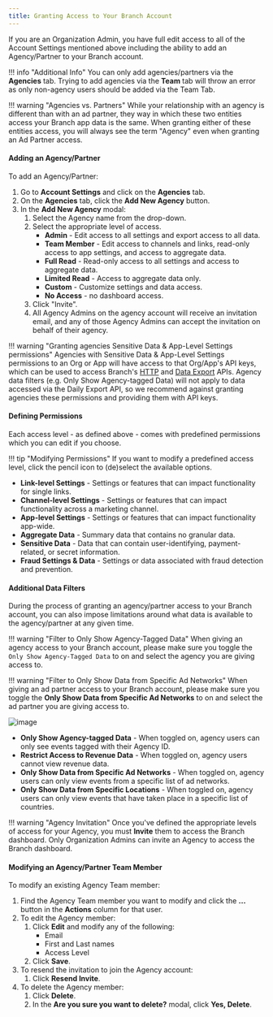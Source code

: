 ```yaml
---
title: Granting Access to Your Branch Account
---
```


If you are an Organization Admin, you have full edit access to all of the Account Settings mentioned above including the ability to add an Agency/Partner to your Branch account.

!!! info "Additional Info"
	You can only add agencies/partners via the <notranslate>**Agencies**</notranslate> tab. Trying to add agencies via the <notranslate>**Team**</notranslate> tab will throw an error as only non-agency users should be added via the Team Tab.

!!! warning "Agencies vs. Partners"
	While your relationship with an agency is different than with an ad partner, they way in which these two entities access your Branch app data is the same.  When granting either of these entities access, you will always see the term "Agency" even when granting an Ad Partner access.

#### Adding an Agency/Partner

To add an Agency/Partner:

1. Go to <notranslate>**Account Settings**</notranslate> and click on the <notranslate>**Agencies**</notranslate> tab.
1. On the <notranslate>**Agencies**</notranslate> tab, click the <notranslate>**Add New Agency**</notranslate> button.
1. In the <notranslate>**Add New Agency**</notranslate> modal:
	1. Select the Agency name from the drop-down.
	1. Select the appropriate level of access.
		- <notranslate>**Admin**</notranslate> - Edit access to all settings and export access to all data.
		- <notranslate>**Team Member**</notranslate> - Edit access to channels and links, read-only access to app settings, and access to aggregate data.
		- <notranslate>**Full Read**</notranslate> - Read-only access to all settings and access to aggregate data.
		- <notranslate>**Limited Read**</notranslate>  - Access to aggregate data only.
		- <notranslate>**Custom**</notranslate> - Customize settings and data access.
		- <notranslate>**No Access**</notranslate> - no dashboard access.
	1. Click "Invite".
	1. All Agency Admins on the agency account will receive an invitation email, and any of those Agency Admins can accept the invitation on behalf of their agency.

!!! warning "Granting agencies Sensitive Data & App-Level Settings permissions"
	Agencies with Sensitive Data & App-Level Settings permissions to an Org or App will have access to that Org/App's API keys, which can be used to access Branch's [HTTP](https://docs.branch.io/apps/deep-linking-api/) and [Data Export](https://docs.branch.io/exports/api-v3/#__search) APIs. Agency data filters (e.g. Only Show Agency-tagged Data) will not apply to data accessed via the Daily Export API, so we recommend against granting agencies these permissions and providing them with API keys.

#### Defining Permissions

Each access level - as defined above - comes with predefined permissions which you can edit if you choose.

!!! tip "Modifying Permissions"
	If you want to modify a predefined access level, click the pencil icon to (de)select the available options.

- <notranslate>**Link-level Settings**</notranslate> - Settings or features that can impact functionality for single links.
- <notranslate>**Channel-level Settings**</notranslate> - Settings or features that can impact functionality across a marketing channel.
- <notranslate>**App-level Settings**</notranslate> - Settings or features that can impact functionality app-wide.
- <notranslate>**Aggregate Data**</notranslate> - Summary data that contains no granular data.
- <notranslate>**Sensitive Data**</notranslate> - Data that can contain user-identifying, payment-related, or secret information.
- <notranslate>**Fraud Settings & Data**</notranslate> - Settings or data associated with fraud detection and prevention.

#### Additional Data Filters

During the process of granting an agency/partner access to your Branch account, you can also impose limitations around what data is available to the agency/partner at any given time.

!!! warning "Filter to Only Show Agency-Tagged Data"
  	When giving an agency access to your Branch account, please make sure you toggle the `Only Show Agency-Tagged Data` to on and select the agency you are giving access to.

!!! warning "Filter to Only Show Data from Specific Ad Networks"
  	When giving an ad partner access to your Branch account, please make sure you toggle the <notranslate>**Only Show Data from Specific Ad Networks**</notranslate> to on and select the ad partner you are giving access to.

![image](/images/pages/dashboard/agency-ad-partner-invite.png)

- <notranslate>**Only Show Agency-tagged Data**</notranslate> - When toggled on, agency users can only see events tagged with their Agency ID.
- <notranslate>**Restrict Access to Revenue Data**</notranslate> - When toggled on, agency users cannot view revenue data.
- <notranslate>**Only Show Data from Specific Ad Networks**</notranslate> - When toggled on, agency users can only view events from a specific list of ad networks.
- <notranslate>**Only Show Data from Specific Locations**</notranslate> - When toggled on, agency users can only view events that have taken place in a specific list of countries.

!!! warning "Agency Invitation"
	Once you've defined the appropriate levels of access for your Agency, you must <notranslate>**Invite**</notranslate> them to access the Branch dashboard. Only Organization Admins can invite an Agency to access the Branch dashboard.

#### Modifying an Agency/Partner Team Member

To modify an existing Agency Team member:

1. Find the Agency Team member you want to modify and click the <notranslate>**...**</notranslate> button in the <notranslate>**Actions**</notranslate> column for that user.
1. To edit the Agency member:
	1. Click <notranslate>**Edit**</notranslate> and modify any of the following:
		- Email
		- First and Last names
		- Access Level
	1. Click <notranslate>**Save**</notranslate>.
1. To resend the invitation to join the Agency account:
	1. Click <notranslate>**Resend Invite**</notranslate>.
1. To delete the Agency member:
	1. Click <notranslate>**Delete**</notranslate>.
	1. In the <notranslate>**Are you sure you want to delete?**</notranslate> modal, click <notranslate>**Yes, Delete**</notranslate>.
